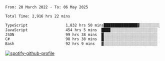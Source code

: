 <!--START_SECTION:waka-->

```txt
From: 20 March 2022 - To: 06 May 2025

Total Time: 2,916 hrs 22 mins

TypeScript                 1,832 hrs 50 mins███████████████▓░░░░░░░░░   62.85 %
JavaScript                 454 hrs 5 mins  ████░░░░░░░░░░░░░░░░░░░░░   15.57 %
JSON                       99 hrs 38 mins  █░░░░░░░░░░░░░░░░░░░░░░░░   03.42 %
C#                         98 hrs 38 mins  █░░░░░░░░░░░░░░░░░░░░░░░░   03.38 %
Bash                       92 hrs 9 mins   ▓░░░░░░░░░░░░░░░░░░░░░░░░   03.16 %
```

<!--END_SECTION:waka-->
[![spotify-github-profile](https://spotify-github-profile.vercel.app/api/view?uid=c00zprrvy9xiloa9qnco3hmng&cover_image=true&theme=novatorem&show_offline=false&background_color=121212&bar_color=53b14f&bar_color_cover=false)](https://spotify-github-profile.vercel.app/api/view?uid=c00zprrvy9xiloa9qnco3hmng&redirect=true)



